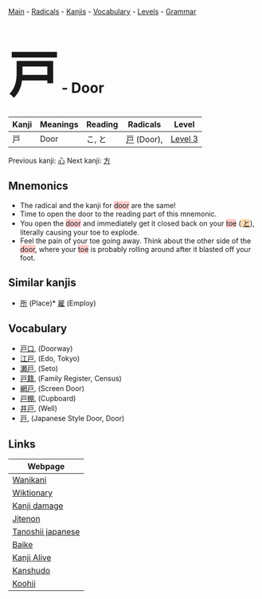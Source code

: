 <style> bigfont {font-size: 100px}</style>
[Main](../README.md) -
[Radicals](../radicals.md) -
[Kanjis](../kanjis.md) -
[Vocabulary](../vocabulary.md) -
[Levels](../levels.md) -
[Grammar](../grammar.md)
# <bigfont> 戸</bigfont> - Door 

| Kanji | Meanings | Reading | Radicals | Level |
| --- | --- | --- | --- | --- |
| 戸 | Door | こ, と | [戸](../radicals/戸.md) (Door),  | [Level 3](../levels/wk_level3.md) |

Previous kanji: [心](心.md) Next kanji: [方](方.md) 

## Mnemonics
 * The radical and the kanji for <span style="background-color:#ffcccb"> door</span> are the same!
* Time to open the door to the reading part of this mnemonic.
* You open the <span style="background-color:#ffcccb"> door</span> and immediately get it closed back on your <span style="background-color:#ffcccb"> toe</span> (<span style="background-color:#fed8b1"> [と](https://jisho.org/search/と)</span>), literally causing your toe to explode. 
* Feel the pain of your toe going away. Think about the other side of the <span style="background-color:#ffcccb"> door</span>, where your <span style="background-color:#ffcccb"> toe</span> is probably rolling around after it blasted off your foot.


## Similar kanjis
 * [所](所.md) (Place)* [雇](雇.md) (Employ)


## Vocabulary
 * [戸口](../vocabulary/戸.md), (Doorway)
* [江戸](../vocabulary/戸.md), (Edo, Tokyo)
* [瀬戸](../vocabulary/戸.md), (Seto)
* [戸籍](../vocabulary/戸.md), (Family Register, Census)
* [網戸](../vocabulary/戸.md), (Screen Door)
* [戸棚](../vocabulary/戸.md), (Cupboard)
* [井戸](../vocabulary/戸.md), (Well)
* [戸](../vocabulary/戸.md), (Japanese Style Door, Door)



## Links 

| Webpage |
| --- |
| [Wanikani          ](https://www.wanikani.com/kanji/戸) |
| [Wiktionary        ](https://en.wiktionary.org/wiki/戸) |
| [Kanji damage      ](http://www.kanjidamage.com/kanji/search?utf8=✓&q=戸) |
| [Jitenon           ](https://jitenon.com/kanji/戸) |
| [Tanoshii japanese ](https://www.tanoshiijapanese.com/dictionary/kanji.cfm?k=戸) |
| [Baike             ](https://baike.baidu.com/item/戸) |
| [Kanji Alive       ](https://app.kanjialive.com/戸) |
| [Kanshudo          ](https://www.kanshudo.com/searchmn?q=戸) |
| [Koohii            ](https://kanji.koohii.com/study/kanji/戸) |
